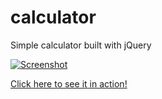 # calculator
Simple calculator built with jQuery

[![Screenshot](https://i.imgur.com/laRYnDB.png)](http://www.caleswitzer.com/projects/calculator)

[Click here to see it in action!](http://www.caleswitzer.com/projects/calculator)
